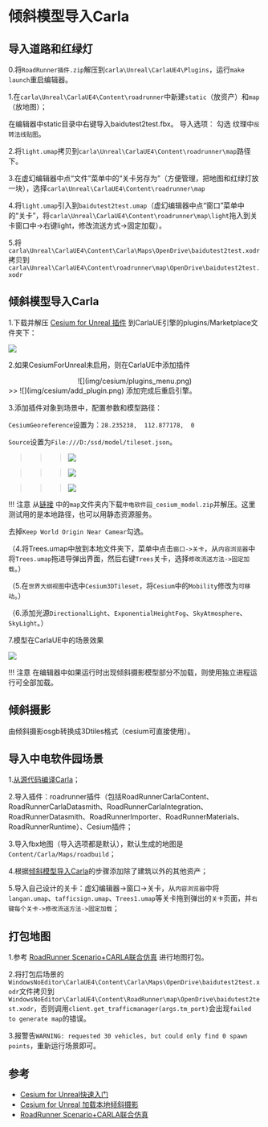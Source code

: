 # 倾斜模型导入Carla

## 导入道路和红绿灯

0.将`RoadRunner插件.zip`解压到`carla\Unreal\CarlaUE4\Plugins`，运行`make launch`重启编辑器。

1.在`carla\Unreal\CarlaUE4\Content\roadrunner`中新建`static`（放资产）和`map`（放地图）；

在编辑器中static目录中右键导入baidutest2test.fbx。
导入选项：
勾选 纹理中`反转法线贴图`。


2.将`light.umap`拷贝到`carla\Unreal\CarlaUE4\Content\roadrunner\map`路径下。

3.在虚幻编辑器中点“文件”菜单中的“关卡另存为”（方便管理，把地图和红绿灯放一块），选择`carla\Unreal\CarlaUE4\Content\roadrunner\map`

4.将`light.umap`引入到`baidutest2test.umap`（虚幻编辑器中点“窗口”菜单中的“关卡”，将`carla\Unreal\CarlaUE4\Content\roadrunner\map\light`拖入到关卡窗口中->右键light，修改流送方式->固定加载）。

5.将`carla\Unreal\CarlaUE4\Content\Carla\Maps\OpenDrive\baidutest2test.xodr`拷贝到`carla\Unreal\CarlaUE4\Content\roadrunner\map\OpenDrive\baidutest2test.xodr`


## 倾斜模型导入Carla

1.下载并解压 [Cesium for Unreal 插件](https://github.com/CesiumGS/cesium-unreal/releases/download/v1.18.0-ue4/CesiumForUnreal-426-v1.18.0-ue4.zip) 到CarlaUE引擎的plugins/Marketplace文件夹下：

![](img/cesium/plugins.png)

2.如果CesiumForUnreal未启用，则在CarlaUE中添加插件

<div align=center>![](img/cesium/plugins_menu.png) </div>
>> ![](img/cesium/add_plugin.png)
添加完成后重启引擎。

3.添加插件对象到场景中，配置参数和模型路径：

`CesiumGeoreference`设置为：`28.235238,  112.877178,  0`

`Source`设置为`File:///D:/ssd/model/tileset.json`。<br>

>>> ![](img/cesium/add_plugin_object.png) 

>>> ![](img/cesium/config_parameter.png)

>>> ![](img/cesium/config_model_path.png)

!!! 注意
    从[链接](https://pan.baidu.com/s/1n2fJvWff4pbtMe97GOqtvQ?pwd=hutb) 中的`map`文件夹内下载`中电软件园_cesium_model.zip`并解压。这里测试用的是本地路径，也可以用静态资源服务。

去掉`Keep World Origin Near Camear`勾选。

（4.将Trees.umap中放到本地文件夹下，菜单中点击`窗口->关卡`，从`内容浏览器`中将`Trees.umap`拖进导弹出界面，然后右键`Trees`关卡，选择`修改流送方法->固定加载`。）

（5.在`世界大纲视图`中选中`Cesium3DTileset`，将`Cesium`中的`Mobility`修改为`可移动`。）

（6.添加光源`DirectionalLight`、`ExponentialHeightFog`、`SkyAtmosphere`、`SkyLight`。）

7.模型在CarlaUE中的场景效果

![](img/cesium/scene_effect.png)

!!! 注意
    在编辑器中如果运行时出现倾斜摄影模型部分不加载，则使用独立进程运行可全部加载。


## 倾斜摄影
由倾斜摄影osgb转换成3Dtiles格式（cesium可直接使用）。


## 导入中电软件园场景

1.[从源代码编译Carla](./build_windows.md)；

2.导入插件：roadrunner插件（包括RoadRunnerCarlaContent、RoadRunnerCarlaDatasmith、RoadRunnerCarlaIntegration、RoadRunnerDatasmith、RoadRunnerImporter、RoadRunnerMaterials、RoadRunnerRuntime）、Cesium插件；

3.导入fbx地图（导入选项都是默认），默认生成的地图是`Content/Carla/Maps/roadbuild`；

4.根据[倾斜模型导入Carla](./adv_cesium.md)的步骤添加除了建筑以外的其他资产；

5.导入自己设计的关卡：虚幻编辑器->窗口->关卡，从`内容浏览器`中将`langan.umap`、`tafficsign.umap`、`Trees1.umap`等关卡拖到弹出的`关卡`页面，并`右键每个关卡->修改流送方法->固定加载`；


## 打包地图

1.参考 [RoadRunner Scenario+CARLA联合仿真](https://zhuanlan.zhihu.com/p/552983835) 进行地图打包。


2.将打包后场景的`WindowsNoEditor\CarlaUE4\Content\Carla\Maps\OpenDrive\baidutest2test.xodr`文件拷贝到`WindowsNoEditor\CarlaUE4\Content\RoadRunner\map\OpenDrive\baidutest2test.xodr`，否则调用`client.get_trafficmanager(args.tm_port)`会出现`failed to generate map`的错误。


3.报警告`WARNING: requested 30 vehicles, but could only find 0 spawn points`，重新运行场景即可。


## 参考
- [Cesium for Unreal快速入门](https://zhuanlan.zhihu.com/p/365834299)
- [Cesium for Unreal 加载本地倾斜摄影](https://blog.csdn.net/ChaoChao66666/article/details/131569339)
- [RoadRunner Scenario+CARLA联合仿真](https://zhuanlan.zhihu.com/p/552983835)